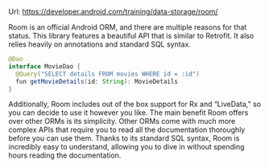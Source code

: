 Url: https://developer.android.com/training/data-storage/room/

Room is an official Android ORM, and there are multiple reasons for that status. This library features a beautiful API that is similar to Retrofit. It also relies heavily on annotations and standard SQL syntax.

```java
@Dao
interface MovieDao {
  @Query("SELECT details FROM movies WHERE id = :id")
  fun getMovieDetails(id: String): MovieDetails
}
```

Additionally, Room includes out of the box support for Rx and “LiveData,” so you can decide to use it however you like. The main benefit Room offers over other ORMs is its simplicity. Other ORMs come with much more complex APIs that require you to read all the documentation thoroughly before you can use them. Thanks to its standard SQL syntax, Room is incredibly easy to understand, allowing you to dive in without spending hours reading the documentation.
